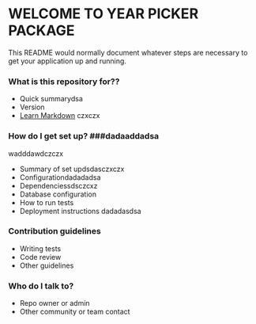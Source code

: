 # WELCOME TO YEAR PICKER PACKAGE #

This README would normally document whatever steps are necessary to get your application up and running.

### What is this repository for?? ###

* Quick summarydsa
* Version
* [Learn Markdown](https://bitbucket.org/tutorials/markdowndemo)
czxczx
### How do I get set up? ###dadaaddadsa
wadddawdczczx
* Summary of set updsdasczxczx
* Configurationdadadadsa
* Dependenciessdsczcxz
* Database configuration
* How to run tests
* Deployment instructions
dadadasdsa
### Contribution guidelines ###

* Writing tests
* Code review
* Other guidelines

### Who do I talk to? ###

* Repo owner or admin
* Other community or team contact

